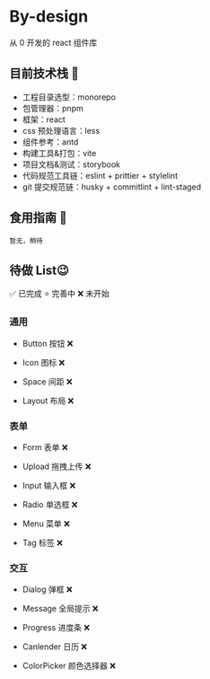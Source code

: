 # By-design

从 0 开发的 react 组件库

## 目前技术栈 🥳

- 工程目录选型：monorepo
- 包管理器：pnpm
- 框架：react
- css 预处理语言：less
- 组件参考：antd
- 构建工具&打包：vite
- 项目文档&测试：storybook
- 代码规范工具链：eslint + prittier + stylelint
- git 提交规范链：husky + commitlint + lint-staged

## 食用指南 🤫

```
暂无，稍待
```

## 待做 List😉

✅ 已完成 ⭐️ 完善中 ❌ 未开始

### 通用

- Button 按钮 ❌

- Icon 图标 ❌

- Space 间距 ❌

- Layout 布局 ❌

### 表单

- Form 表单 ❌

- Upload 拖拽上传 ❌

- Input 输入框 ❌

- Radio 单选框 ❌

- Menu 菜单 ❌

- Tag 标签 ❌

### 交互

- Dialog 弹框 ❌

- Message 全局提示 ❌

- Progress 进度条 ❌

- Canlender 日历 ❌

- ColorPicker 颜色选择器 ❌
